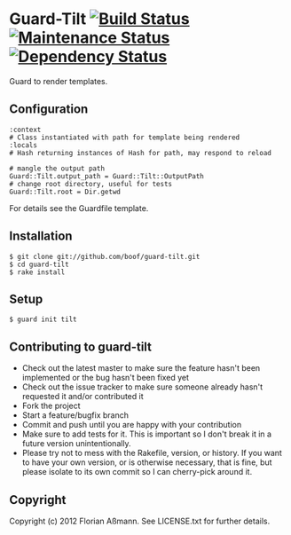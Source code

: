 # Guard-Tilt [![Build Status](https://secure.travis-ci.org/boof/guard-tilt.png?branch=master)](http://travis-ci.org/boof/guard-tilt) [![Maintenance Status](http://stillmaintained.com/boof/guard-tilt.png?branch=master)](http://stillmaintained.com/boof/guard-tilt) [![Dependency Status](https://gemnasium.com/boof/guard-tilt.png?branch=master)](http://gemnasium.com/boof/guard-tilt)

Guard to render templates.

## Configuration

    :context
    # Class instantiated with path for template being rendered
    :locals
    # Hash returning instances of Hash for path, may respond to reload

    # mangle the output path
    Guard::Tilt.output_path = Guard::Tilt::OutputPath
    # change root directory, useful for tests
    Guard::Tilt.root = Dir.getwd

For details see the Guardfile template.

## Installation

    $ git clone git://github.com/boof/guard-tilt.git
    $ cd guard-tilt
    $ rake install

## Setup

    $ guard init tilt

## Contributing to guard-tilt
 
* Check out the latest master to make sure the feature hasn't been implemented or the bug hasn't been fixed yet
* Check out the issue tracker to make sure someone already hasn't requested it and/or contributed it
* Fork the project
* Start a feature/bugfix branch
* Commit and push until you are happy with your contribution
* Make sure to add tests for it. This is important so I don't break it in a future version unintentionally.
* Please try not to mess with the Rakefile, version, or history. If you want to have your own version, or is otherwise necessary, that is fine, but please isolate to its own commit so I can cherry-pick around it.

## Copyright

Copyright (c) 2012 Florian Aßmann. See LICENSE.txt for further details.
